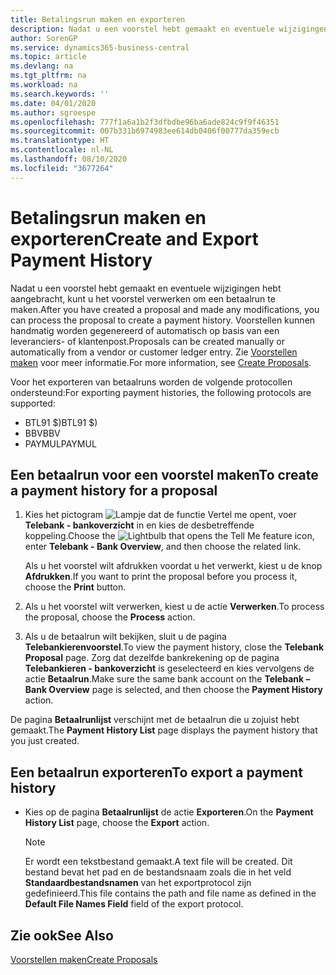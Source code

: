 ```yaml
---
title: Betalingsrun maken en exporteren
description: Nadat u een voorstel hebt gemaakt en eventuele wijzigingen hebt aangebracht, kunt u het voorstel verwerken om een betaalrun te maken. Voorstellen kunnen handmatig worden gegenereerd of automatisch op basis van een leveranciers- of klantenpost.
author: SorenGP
ms.service: dynamics365-business-central
ms.topic: article
ms.devlang: na
ms.tgt_pltfrm: na
ms.workload: na
ms.search.keywords: ''
ms.date: 04/01/2020
ms.author: sgroespe
ms.openlocfilehash: 777f1a6a1b2f3dfbdbe96ba6ade824c9f9f46351
ms.sourcegitcommit: 007b331b6974983ee614db0406f00777da359ecb
ms.translationtype: HT
ms.contentlocale: nl-NL
ms.lasthandoff: 08/10/2020
ms.locfileid: "3677264"
---
```

# <a name="create-and-export-payment-history"></a><span data-ttu-id="1dc2b-104">Betalingsrun maken en exporteren</span><span class="sxs-lookup"><span data-stu-id="1dc2b-104">Create and Export Payment History</span></span>
<span data-ttu-id="1dc2b-105">Nadat u een voorstel hebt gemaakt en eventuele wijzigingen hebt aangebracht, kunt u het voorstel verwerken om een betaalrun te maken.</span><span class="sxs-lookup"><span data-stu-id="1dc2b-105">After you have created a proposal and made any modifications, you can process the proposal to create a payment history.</span></span> <span data-ttu-id="1dc2b-106">Voorstellen kunnen handmatig worden gegenereerd of automatisch op basis van een leveranciers- of klantenpost.</span><span class="sxs-lookup"><span data-stu-id="1dc2b-106">Proposals can be created manually or automatically from a vendor or customer ledger entry.</span></span> <span data-ttu-id="1dc2b-107">Zie [Voorstellen maken](how-to-create-proposals.md) voor meer informatie.</span><span class="sxs-lookup"><span data-stu-id="1dc2b-107">For more information, see [Create Proposals](how-to-create-proposals.md).</span></span>  

 <span data-ttu-id="1dc2b-108">Voor het exporteren van betaalruns worden de volgende protocollen ondersteund:</span><span class="sxs-lookup"><span data-stu-id="1dc2b-108">For exporting payment histories, the following protocols are supported:</span></span>  

- <span data-ttu-id="1dc2b-109">BTL91 $)</span><span class="sxs-lookup"><span data-stu-id="1dc2b-109">BTL91 $)</span></span>  
- <span data-ttu-id="1dc2b-110">BBV</span><span class="sxs-lookup"><span data-stu-id="1dc2b-110">BBV</span></span>  
- <span data-ttu-id="1dc2b-111">PAYMUL</span><span class="sxs-lookup"><span data-stu-id="1dc2b-111">PAYMUL</span></span>  

## <a name="to-create-a-payment-history-for-a-proposal"></a><span data-ttu-id="1dc2b-112">Een betaalrun voor een voorstel maken</span><span class="sxs-lookup"><span data-stu-id="1dc2b-112">To create a payment history for a proposal</span></span>  

1.  <span data-ttu-id="1dc2b-113">Kies het pictogram ![Lampje dat de functie Vertel me opent](../../media/ui-search/search_small.png "Vertel me wat u wilt doen"), voer **Telebank - bankoverzicht** in en kies de desbetreffende koppeling.</span><span class="sxs-lookup"><span data-stu-id="1dc2b-113">Choose the ![Lightbulb that opens the Tell Me feature](../../media/ui-search/search_small.png "Tell me what you want to do") icon, enter **Telebank - Bank Overview**, and then choose the related link.</span></span>  

    <span data-ttu-id="1dc2b-114">Als u het voorstel wilt afdrukken voordat u het verwerkt, kiest u de knop **Afdrukken**.</span><span class="sxs-lookup"><span data-stu-id="1dc2b-114">If you want to print the proposal before you process it, choose the **Print** button.</span></span>  

2.  <span data-ttu-id="1dc2b-115">Als u het voorstel wilt verwerken, kiest u de actie **Verwerken**.</span><span class="sxs-lookup"><span data-stu-id="1dc2b-115">To process the proposal, choose the **Process** action.</span></span>  
3.  <span data-ttu-id="1dc2b-116">Als u de betaalrun wilt bekijken, sluit u de pagina **Telebankierenvoorstel**.</span><span class="sxs-lookup"><span data-stu-id="1dc2b-116">To view the payment history, close the **Telebank Proposal** page.</span></span> <span data-ttu-id="1dc2b-117">Zorg dat dezelfde bankrekening op de pagina **Telebankieren - bankoverzicht** is geselecteerd en kies vervolgens de actie **Betaalrun**.</span><span class="sxs-lookup"><span data-stu-id="1dc2b-117">Make sure the same bank account on the **Telebank – Bank Overview** page is selected, and then choose the **Payment History** action.</span></span>  

<span data-ttu-id="1dc2b-118">De pagina **Betaalrunlijst** verschijnt met de betaalrun die u zojuist hebt gemaakt.</span><span class="sxs-lookup"><span data-stu-id="1dc2b-118">The **Payment History List** page displays the payment history that you just created.</span></span>  

## <a name="to-export-a-payment-history"></a><span data-ttu-id="1dc2b-119">Een betaalrun exporteren</span><span class="sxs-lookup"><span data-stu-id="1dc2b-119">To export a payment history</span></span>  

- <span data-ttu-id="1dc2b-120">Kies op de pagina **Betaalrunlijst** de actie **Exporteren**.</span><span class="sxs-lookup"><span data-stu-id="1dc2b-120">On the **Payment History List** page, choose the **Export** action.</span></span>  

    > [!NOTE]  
    >  <span data-ttu-id="1dc2b-121">Er wordt een tekstbestand gemaakt.</span><span class="sxs-lookup"><span data-stu-id="1dc2b-121">A text file will be created.</span></span> <span data-ttu-id="1dc2b-122">Dit bestand bevat het pad en de bestandsnaam zoals die in het veld **Standaardbestandsnamen** van het exportprotocol zijn gedefinieerd.</span><span class="sxs-lookup"><span data-stu-id="1dc2b-122">This file contains the path and file name as defined in the **Default File Names Field** field of the export protocol.</span></span>  

## <a name="see-also"></a><span data-ttu-id="1dc2b-123">Zie ook</span><span class="sxs-lookup"><span data-stu-id="1dc2b-123">See Also</span></span>  
 [<span data-ttu-id="1dc2b-124">Voorstellen maken</span><span class="sxs-lookup"><span data-stu-id="1dc2b-124">Create Proposals</span></span>](how-to-create-proposals.md)
